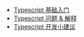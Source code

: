 - [Typescript 基础入门](notes/typescript/base.md)
- [Typescript 问题 & 解释](notes/typescript/qa.md)
- [Typescript 开发小建议](notes/typescript/tips.md)